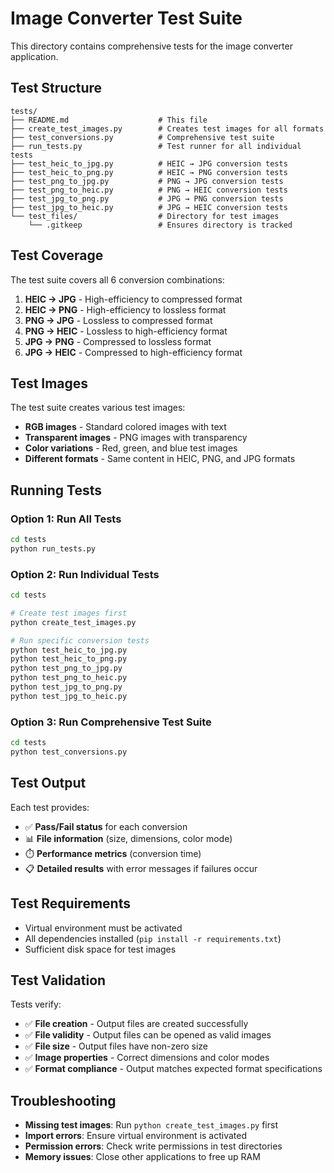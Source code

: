# Image Converter Test Suite

This directory contains comprehensive tests for the image converter application.

## Test Structure

```
tests/
├── README.md                    # This file
├── create_test_images.py        # Creates test images for all formats
├── test_conversions.py          # Comprehensive test suite
├── run_tests.py                 # Test runner for all individual tests
├── test_heic_to_jpg.py          # HEIC → JPG conversion tests
├── test_heic_to_png.py          # HEIC → PNG conversion tests
├── test_png_to_jpg.py           # PNG → JPG conversion tests
├── test_png_to_heic.py          # PNG → HEIC conversion tests
├── test_jpg_to_png.py           # JPG → PNG conversion tests
├── test_jpg_to_heic.py          # JPG → HEIC conversion tests
└── test_files/                  # Directory for test images
    └── .gitkeep                 # Ensures directory is tracked
```

## Test Coverage

The test suite covers all 6 conversion combinations:

1. **HEIC → JPG** - High-efficiency to compressed format
2. **HEIC → PNG** - High-efficiency to lossless format
3. **PNG → JPG** - Lossless to compressed format
4. **PNG → HEIC** - Lossless to high-efficiency format
5. **JPG → PNG** - Compressed to lossless format
6. **JPG → HEIC** - Compressed to high-efficiency format

## Test Images

The test suite creates various test images:

- **RGB images** - Standard colored images with text
- **Transparent images** - PNG images with transparency
- **Color variations** - Red, green, and blue test images
- **Different formats** - Same content in HEIC, PNG, and JPG formats

## Running Tests

### Option 1: Run All Tests
```bash
cd tests
python run_tests.py
```

### Option 2: Run Individual Tests
```bash
cd tests

# Create test images first
python create_test_images.py

# Run specific conversion tests
python test_heic_to_jpg.py
python test_heic_to_png.py
python test_png_to_jpg.py
python test_png_to_heic.py
python test_jpg_to_png.py
python test_jpg_to_heic.py
```

### Option 3: Run Comprehensive Test Suite
```bash
cd tests
python test_conversions.py
```

## Test Output

Each test provides:
- ✅ **Pass/Fail status** for each conversion
- 📊 **File information** (size, dimensions, color mode)
- ⏱️ **Performance metrics** (conversion time)
- 📋 **Detailed results** with error messages if failures occur

## Test Requirements

- Virtual environment must be activated
- All dependencies installed (`pip install -r requirements.txt`)
- Sufficient disk space for test images

## Test Validation

Tests verify:
- ✅ **File creation** - Output files are created successfully
- ✅ **File validity** - Output files can be opened as valid images
- ✅ **File size** - Output files have non-zero size
- ✅ **Image properties** - Correct dimensions and color modes
- ✅ **Format compliance** - Output matches expected format specifications

## Troubleshooting

- **Missing test images**: Run `python create_test_images.py` first
- **Import errors**: Ensure virtual environment is activated
- **Permission errors**: Check write permissions in test directories
- **Memory issues**: Close other applications to free up RAM 